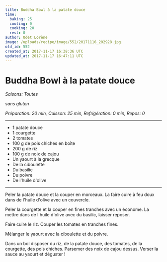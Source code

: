 ```yaml
---
title: Buddha Bowl à la patate douce
time:
  baking: 25
  cooling: 0
  cooking: 20
  rest: 0
author: Odet Lorène
image: /uploads/recipe/image/552/20171116_202928.jpg
old_id: 552
created_at: 2017-11-17 16:38:36 UTC
updated_at: 2017-11-17 16:47:11 UTC
---
```


# Buddha Bowl à la patate douce

_Saisons: Toutes_

_sans gluten_

_Préparation: 20 min, Cuisson: 25 min, Refrigération: 0 min, Repos: 0_

---

- 1 patate douce
- 1 courgette
- 2 tomates
- 100 g de pois chiches en boîte
- 200 g de riz
- 100 g de noix de cajou
- Un yaourt à la grecque
- De la ciboulette
- Du basilic
- Du poivre
- De l'huile d'olive

---

Peler la patate douce et la couper en morceaux. La faire cuire à feu doux dans de l'huile d'olive avec un couvercle.

Peler la courgette et la couper en fines tranches avec un économe. La mettre dans de l'huile d'olive avec du basilic, laisser reposer.

Faire cuire le riz. Couper les tomates en tranches fines.

Mélanger le yaourt avec la ciboulette et du poivre.

Dans un bol disposer du riz, de la patate douce, des tomates, de la courgette, des pois chiches. Parsemer des noix de cajou dessus. Verser la sauce au yaourt et déguster !
